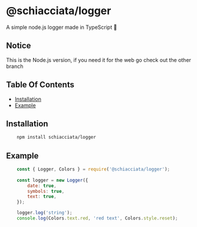 # @schiacciata/logger
A simple node.js logger made in TypeScript 🎨

## Notice
This is the Node.js version, if you need it for the web go check out the other branch

## Table Of Contents
  - [Installation](#installation)
  - [Example](#example)

## Installation

```sh
    npm install schiacciata/logger
```

## Example

```javascript
    const { Logger, Colors } = require('@schiacciata/logger');
    
    const logger = new Logger({
        date: true,
        symbols: true,
        text: true,
    });

    logger.log('string');
    console.log(Colors.text.red, 'red text', Colors.style.reset);
```
